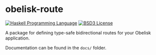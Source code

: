 # obelisk-route

[![Haskell Programming Language](https://img.shields.io/badge/language-Haskell-blue.svg)](http://www.haskell.org)
[![BSD3 License](http://img.shields.io/badge/license-BSD3-brightgreen.svg)](https://github.com/obsidiansystems/obelisk/blob/master/LICENSE)

A package for defining type-safe bidirectional routes for your Obelisk application.

Documentation can be found in the `docs/` folder.
